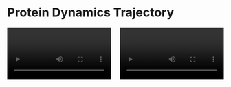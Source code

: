 # Protein Dynamics Trajectory 

<div style="display: flex; justify-content: space-between;">
    <video id="video1" width="48%" controls>
        <source src="adk_trajectory.mp4" type="video/mp4">
        Your browser does not support the video tag.
    </video>
    <video id="video2" width="48%" controls>
        <source src="adk_low_rank_approximation.mp4" type="video/mp4">
        Your browser does not support the video tag.
    </video>
</div>

<script>
    window.onload = function() {
        var video1 = document.getElementById('video1');
        var video2 = document.getElementById('video2');

        function playVideos() {
            video1.play();
            video2.play();
        }

        video1.onloadeddata = function() {
            if (video2.readyState >= 3) {
                playVideos();
            }
        };

        video2.onloadeddata = function() {
            if (video1.readyState >= 3) {
                playVideos();
            }
        };
    };
</script>
